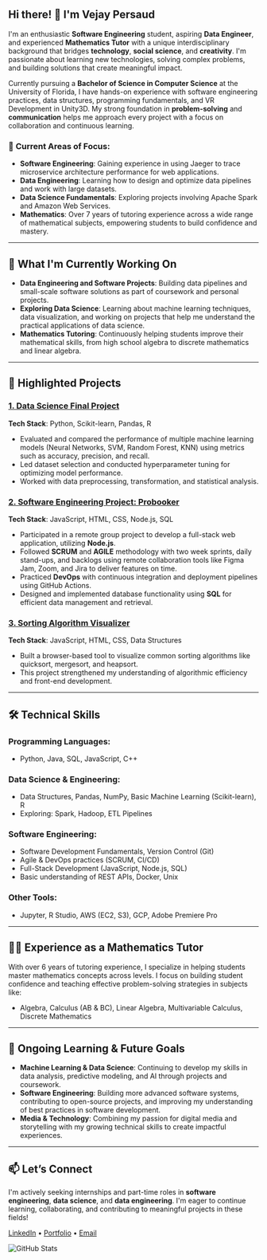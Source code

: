 ## Hi there! 👋 I'm Vejay Persaud

I'm an enthusiastic **Software Engineering** student, aspiring **Data Engineer**, and experienced **Mathematics Tutor** with a unique interdisciplinary background that bridges **technology**, **social science**, and **creativity**. I'm passionate about learning new technologies, solving complex problems, and building solutions that create meaningful impact.

Currently pursuing a **Bachelor of Science in Computer Science** at the University of Florida, I have hands-on experience with software engineering practices, data structures, programming fundamentals, and VR Development in Unity3D. My strong foundation in **problem-solving** and **communication** helps me approach every project with a focus on collaboration and continuous learning.

### 🎯 **Current Areas of Focus**:
- **Software Engineering**: Gaining experience in using Jaeger to trace microservice architecture performance for web applications.
- **Data Engineering**: Learning how to design and optimize data pipelines and work with large datasets.
- **Data Science Fundamentals**: Exploring projects involving Apache Spark and Amazon Web Services.
- **Mathematics**: Over 7 years of tutoring experience across a wide range of mathematical subjects, empowering students to build confidence and mastery.

---

## 🚀 **What I'm Currently Working On**
- **Data Engineering and Software Projects**: Building data pipelines and small-scale software solutions as part of coursework and personal projects.
- **Exploring Data Science**: Learning about machine learning techniques, data visualization, and working on projects that help me understand the practical applications of data science.
- **Mathematics Tutoring**: Continuously helping students improve their mathematical skills, from high school algebra to discrete mathematics and linear algebra.

---

## 📂 **Highlighted Projects**

### [1. Data Science Final Project]([https://github.com/your-username/project1](https://github.com/VejayPersaud/ucimlrepo))
**Tech Stack**: Python, Scikit-learn, Pandas, R  
- Evaluated and compared the performance of multiple machine learning models (Neural Networks, SVM, Random Forest, KNN) using metrics such as accuracy, precision, and recall.
- Led dataset selection and conducted hyperparameter tuning for optimizing model performance.
- Worked with data preprocessing, transformation, and statistical analysis.

### [2. Software Engineering Project: Probooker](https://github.com/your-username/project2)
**Tech Stack**: JavaScript, HTML, CSS, Node.js, SQL  
- Participated in a remote group project to develop a full-stack web application, utilizing **Node.js**.
- Followed **SCRUM** and **AGILE** methodology with two week sprints, daily stand-ups, and backlogs using remote collaboration tools like Figma Jam, Zoom, and Jira to deliver features on time.
- Practiced **DevOps** with continuous integration and deployment pipelines using GitHub Actions.
- Designed and implemented database functionality using **SQL** for efficient data management and retrieval.

### [3. Sorting Algorithm Visualizer](https://github.com/your-username/project3)
**Tech Stack**: JavaScript, HTML, CSS, Data Structures  
- Built a browser-based tool to visualize common sorting algorithms like quicksort, mergesort, and heapsort.
- This project strengthened my understanding of algorithmic efficiency and front-end development.

---

## 🛠️ **Technical Skills**

### **Programming Languages**:
- Python, Java, SQL, JavaScript, C++

### **Data Science & Engineering**:
- Data Structures, Pandas, NumPy, Basic Machine Learning (Scikit-learn), R
- Exploring: Spark, Hadoop, ETL Pipelines

### **Software Engineering**:
- Software Development Fundamentals, Version Control (Git)
- Agile & DevOps practices (SCRUM, CI/CD)
- Full-Stack Development (JavaScript, Node.js, SQL)
- Basic understanding of REST APIs, Docker, Unix

### **Other Tools**:
- Jupyter, R Studio, AWS (EC2, S3), GCP, Adobe Premiere Pro

---

## 👨‍🏫 **Experience as a Mathematics Tutor**
With over 6 years of tutoring experience, I specialize in helping students master mathematics concepts across levels. I focus on building student confidence and teaching effective problem-solving strategies in subjects like:
- Algebra, Calculus (AB & BC), Linear Algebra, Multivariable Calculus, Discrete Mathematics

---

## 🌱 **Ongoing Learning & Future Goals**
- **Machine Learning & Data Science**: Continuing to develop my skills in data analysis, predictive modeling, and AI through projects and coursework.
- **Software Engineering**: Building more advanced software systems, contributing to open-source projects, and improving my understanding of best practices in software development.
- **Media & Technology**: Combining my passion for digital media and storytelling with my growing technical skills to create impactful experiences.

---

## 📫 **Let’s Connect**
I'm actively seeking internships and part-time roles in **software engineering**, **data science**, and **data engineering**. I'm eager to continue learning, collaborating, and contributing to meaningful projects in these fields!

[LinkedIn](https://www.linkedin.com/in/your-profile) • [Portfolio](https://yourwebsite.com) • [Email](mailto:your-email@gmail.com)

![GitHub Stats](https://github-readme-stats.vercel.app/api?username=your-username&show_icons=true&theme=radical)
